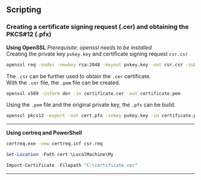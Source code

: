 ## Scripting

### Creating a certificate signing request (.cer) and obtaining the PKCS#12 (.pfx)

**Using OpenSSL**
*Prerequisite: openssl needs to be installed* <br>
Creating the private key `pvkey.key` and certificate signing request `csr.csr`
```bash
openssl req -nodes -newkey rsa:2048 -keyout pvkey.key -out csr.csr -subj "/C=test/ST=test/L=test/O=test/OU=test/CN=test"
```

The `.csr` can be further used to obtain the `.cer` certificate. <br>
With the `.cer` file, the `.pem` file can be created.
```bash
openssl x509 -inform der -in certificate.cer -out certificate.pem
```
Using the `.pem` file and the original private key, the `.pfx` can be build.

```bash
openssl pkcs12 -export -out cert.pfx -inkey pvkey.key -in certificate.pem
```
___

**Using certreq and PowerShell**
```bash
certreq.exe -new certreq.inf csr.req
```

```powershell
Set-Location -Path cert:\LocalMachine\My

Import-Certificate -Filepath "C:\certificate.cer"
```
___
